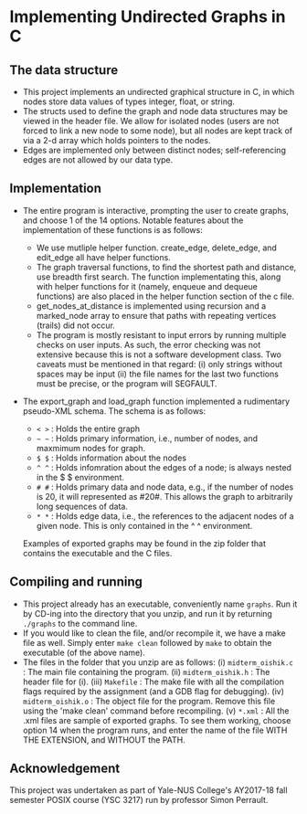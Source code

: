 # Implementing Undirected Graphs in C

## The data structure

- This project implements an undirected graphical structure in C, in which
nodes store data values of types integer, float, or string.
- The structs used to define the graph and node data structures may be viewed
in the header file. We allow for isolated nodes (users are not forced to link
a new node to some node), but all nodes are kept track of via a 2-d array
which holds pointers to the nodes.
- Edges are implemented only between distinct nodes; self-referencing edges
are not allowed by our data type.

## Implementation

- The entire program is interactive, prompting the user to create graphs, and
choose 1 of the 14 options. Notable features about the implementation
of these functions is as follows:

   - We use mutliple helper function. create_edge, delete_edge, and edit_edge
   all have helper functions.
   - The graph traversal functions, to find the shortest path and distance,
   use breadth first search. The function implementating this, along with
   helper functions for it (namely, enqueue and dequeue functions) are also
   placed in the helper function section of the c file.
   - get_nodes_at_distance is implemented using recursion and a marked_node
   array to ensure that paths with repeating vertices (trails) did not occur.
   - The program is mostly resistant to input errors by running multiple
   checks on user inputs. As such, the error checking was not extensive
   because this is not a software development class. Two caveats must be
   mentioned in that regard:
   	     (i) only strings without spaces may be input
	     (ii) the file names for the last two functions must be precise,
	     or the program will SEGFAULT.

- The export_graph and load_graph function implemented a rudimentary
pseudo-XML schema. The schema is as follows:

    - `< >` : Holds the entire graph
    - `~ ~` : Holds primary information, i.e., number of nodes, and maxmimum nodes
      	  for graph.
    - `$ $` : Holds information about the nodes
    - `^ ^` : Holds infomration about the edges of a node; is always nested in
      	  the $ $ environment.
    - `# #` : Holds primary data and node data, e.g., if the number of nodes is
      	  20, it will represented as #20#. This allows the graph to
	  arbitrarily long sequences of data.
    - `* *` : Holds edge data, i.e., the references to the adjacent nodes of a
      	  given node. This is only contained in the ^ ^ environment.
	  
  Examples of exported graphs may be found in the zip folder that contains the executable and the
  C files.

## Compiling and running

- This project already has an executable, conveniently name `graphs`. Run it by CD-ing into the
directory that you unzip, and run it by returning `./graphs` to the command line.
- If you would like to clean the file, and/or recompile it, we have a make file as well. Simply
enter `make clean` followed by `make` to obtain the executable (of the above name).
- The files in the folder that you unzip are as follows:
      (i) `midterm_oishik.c` : The main file containing the program.
      (ii) `midterm_oishik.h` : The header file for (i).
      (iii) `Makefile` : The make file with all the compilation flags required by the assignment
      	    	       (and a GDB flag for debugging).
      (iv) `midterm_oishik.o` : The object file for the program. Remove this file using the
      	   		      'make clean' command before recompiling.
      (v) `*.xml` : All the .xml files are sample of exported graphs. To see them working, choose
      	  	  option 14 when the program runs, and enter the name of the file WITH THE
		  EXTENSION, and WITHOUT the PATH.
    

## Acknowledgement
This project was undertaken as part of Yale-NUS College's AY2017-18 fall semester POSIX course (YSC 3217) run by professor Simon Perrault. 


